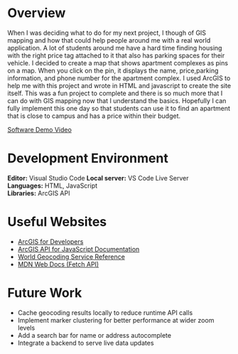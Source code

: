 # Overview

When I was deciding what to do for my next project, I though of GIS mapping and how that could help people around me with a real world application. A lot of students around me have a hard time finding housing with the right price tag attached to it that also has parking spaces for their vehicle. I decided to create a map that shows apartment complexes as pins on a map. When you click on the pin, it displays the name, price,parking information, and phone number for the apartment complex. I used ArcGIS to help me with this project and wrote in HTML and javascript to create the site itself. This was a fun project to complete and there is so much more that I can do with GIS mapping now that I understand the basics. Hopefully I can fully implement this one day so that students can use it to find an apartment that is close to campus and has a price within their budget.

[Software Demo Video](https://www.youtube.com/watch?v=6wo_eSRwmXs)

# Development Environment

**Editor:** Visual Studio Code
**Local server:** VS Code Live Server  
**Languages:** HTML, JavaScript  
**Libraries:** ArcGIS API 

# Useful Websites

* [ArcGIS for Developers](https://developers.arcgis.com)  
* [ArcGIS API for JavaScript Documentation](https://developers.arcgis.com/javascript/)  
* [World Geocoding Service Reference](https://developers.arcgis.com/rest/geocode/api-reference/overview-world-geocoding-service.htm)  
* [MDN Web Docs (Fetch API)](https://developer.mozilla.org/en-US/docs/Web/API/Fetch_API)   

# Future Work

* Cache geocoding results locally to reduce runtime API calls  
* Implement marker clustering for better performance at wider zoom levels  
* Add a search bar for name or address autocomplete   
* Integrate a backend to serve live data updates  

